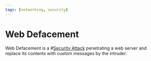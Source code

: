 ```yaml
---
tags: [networking, security]
---
```


# Web Defacement

Web Defacement is a #[Security Attack](202209261358.md) penetrating a web server
and replace its contents with custom messages by the intruder.
